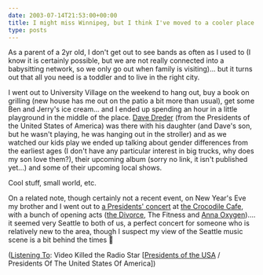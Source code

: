 ```yaml
---
date: 2003-07-14T21:53:00+00:00
title: I might miss Winnipeg, but I think I've moved to a cooler place...
type: posts
---
```

As a parent of a 2yr old, I don't get out to see bands as often as I used to (I know it is certainly possible, but we are not really connected into a babysitting network, so we only go out when family is visiting)... but it turns out that all you need is a toddler and to live in the right city.

I went out to University Village on the weekend to hang out, buy a book on grilling (new house has me out on the patio a bit more than usual), get some Ben and Jerry's ice cream... and I ended up spending an hour in a little playground in the middle of the place. [Dave Dreder](http://www.wikipedia.org/wiki/Dave_Dederer) (from the Presidents of the United States of America) was there with his daughter (and Dave's son, but he wasn't playing, he was hanging out in the stroller) and as we watched our kids play we ended up talking about gender differences from the earliest ages (I don't have any particular interest in big trucks, why does my son love them?), their upcoming album (sorry no link, it isn't published yet...) and some of their upcoming local shows.

Cool stuff, small world, etc.

On a related note, though certainly not a recent event, on New Year's Eve my brother and I went out to [a Presidents' concert](http://www.kingcountyjournal.com/sited/story/html/116439) at [the Crocodile Cafe](http://www.thecrocodile.com/), with a bunch of opening acts ([the Divorce](http://seattletimes.nwsource.com/html/popmusicnightlife/134859889_soundoff01.html), The Fitness and [Anna Oxygen](http://www.coldcrushrecords.com/artists.html)).... it seemed very Seattle to both of us, a perfect concert for someone who is relatively new to the area, though I suspect my view of the Seattle music scene is a bit behind the times 🙂

([Listening To](https://learn.microsoft.com/en-us/previous-versions/dotnet/articles/ms973230(v=msdn.10)): Video Killed the Radio Star [[Presidents of the USA](https://open.spotify.com/search/Presidents%20of%20the%20USA/artists) / Presidents Of The United States Of America])
